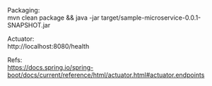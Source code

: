 Packaging: <br>
mvn clean package && java -jar target/sample-microservice-0.0.1-
SNAPSHOT.jar

Actuator: <br>
http://localhost:8080/health

Refs:<br>
https://docs.spring.io/spring-boot/docs/current/reference/html/actuator.html#actuator.endpoints